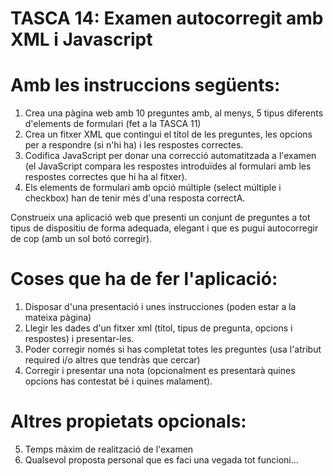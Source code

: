# TASCA 14: Examen autocorregit amb XML i Javascript

# Amb les instruccions següents:
1. Crea una pàgina web amb 10 preguntes amb, al menys, 5 tipus diferents d'elements de formulari (fet a la TASCA 11)
2. Crea un fitxer XML que contingui el títol de les preguntes, les opcions per a respondre (si n'hi ha) i les respostes correctes.
3. Codifica JavaScript per donar una correcció automatitzada a l'examen (el JavaScript compara les respostes introduïdes al formulari amb les respostes correctes que hi ha al fitxer).
4. Els elements de formulari amb opció múltiple (select múltiple i checkbox) han de tenir més d'una resposta correctA.

Construeix una aplicació web que presenti un conjunt de preguntes a tot tipus de dispositiu de forma adequada, elegant i que es pugui autocorregir de cop (amb un sol botó corregir).

# Coses que ha de fer l'aplicació:

1. Disposar d'una presentació i unes instrucciones (poden estar a la mateixa pàgina)
2. Llegir les dades d'un fitxer xml (títol, tipus de pregunta, opcions i respostes) i presentar-les.
3. Poder corregir només si has completat totes les preguntes (usa l'atribut required i/o altres que tendràs que cercar)
4. Corregir i presentar una nota (opcionalment es presentarà quines opcions has contestat bé i quines malament).

# Altres propietats opcionals:
5. Temps màxim de realització de l'examen
6. Qualsevol proposta personal que es faci una vegada tot funcioni...

